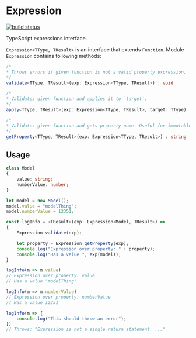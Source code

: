 Expression
========

[![build status](https://gitlab.com/thehat/expression.ts/badges/master/build.svg)](https://gitlab.com/thehat/expression.ts/commits/master)

TypeScript expressions interface.

`Expression<TType, TResult>` is an interface that extends `Function`. Module `Expression` contains following methods:

```typescript
/*
* Throws errors if given function is not a valid property expression.
*/
validate<TType, TResult>(exp: Expression<TType, TResult>) : void

/*
* Validates given function and applies it to `target`.
*/
apply<TType, TResult>(exp: Expression<TType, TResult>, target: TType) : TResult

/*
* Validates given function and gets property name. Useful for immutable.js.
*/
getProperty<TType, TResult>(exp: Expression<TType, TResult>) : string
```

Usage
-----

```typescript
class Model
{
    value: string;
    numberValue: number;
}

let model = new Model();
model.value = "modelThing";
model.numberValue = 12351;

const logInfo = <TResult>(exp: Expression<Model, TResult>) =>
{
    Expression.validate(exp);

    let property = Expression.getProperty(exp);
    console.log("Expression over property: " + property);
    console.log("Has a velue ", exp(model));
}

logInfo(m => m.value)
// Expression over property: value
// Has a value "modelThing"

logInfo(m => m.numberValue)
// Expression over property: numberValue
// Has a value 12351

logInfo(m => {
    console.log("This should throw an error");
})
// Throws: "Expression is not a single return statement. ..."
```

